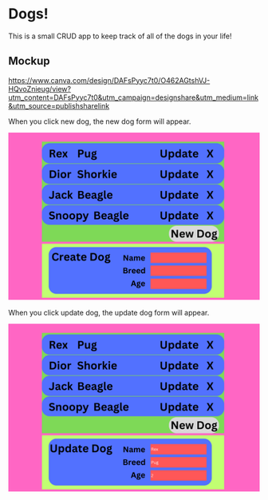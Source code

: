 # Dogs!

This is a small CRUD app to keep track of all of the dogs in your life!

## Mockup

https://www.canva.com/design/DAFsPyyc7t0/O462AGtshVJ-HQvoZnieug/view?utm_content=DAFsPyyc7t0&utm_campaign=designshare&utm_medium=link&utm_source=publishsharelink

When you click new dog, the new dog form will appear.

![Create Dog](./docs/1.png)

When you click update dog, the update dog form will appear.

![Update Dog](./docs/2.png)